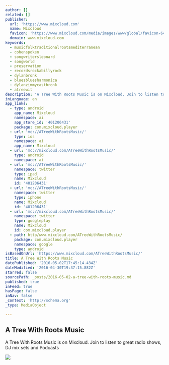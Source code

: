 ```yaml
---
author: []
related: []
publisher:
  url: 'https://www.mixcloud.com'
  name: Mixcloud
  favicon: 'https://www.mixcloud.com/media/images/www/global/favicon-64.png'
  domain: www.mixcloud.com
keywords:
  - musicfolktraditionalrootsmediterranean
  - cohenspoken
  - songwritersleonard
  - songworld
  - preservation
  - recordsrockabillyrock
  - dylanbronk
  - bluesbluesharmonica
  - dylanzimmycastbronk
  - atreewit
description: 'A Tree With Roots Music is on Mixcloud. Join to listen to great radio shows, DJ mix sets and Podcasts'
inLanguage: en
app_links:
  - type: android
    app_name: Mixcloud
    namespace: ai
    app_store_id: '401206431'
    package: com.mixcloud.player
  - url: 'mc://ATreeWithRootsMusic/'
    type: ios
    namespace: ai
    app_name: Mixcloud
  - url: 'mc://mixcloud.com/ATreeWithRootsMusic/'
    type: android
    namespace: ai
  - url: 'mc://ATreeWithRootsMusic/'
    namespace: twitter
    type: ipad
    name: Mixcloud
    id: '401206431'
  - url: 'mc://ATreeWithRootsMusic/'
    namespace: twitter
    type: iphone
    name: Mixcloud
    id: '401206431'
  - url: 'mc://mixcloud.com/ATreeWithRootsMusic/'
    namespace: twitter
    type: googleplay
    name: Mixcloud
    id: com.mixcloud.player
  - path: http/www.mixcloud.com/ATreeWithRootsMusic/
    package: com.mixcloud.player
    namespace: google
    type: android
isBasedOnUrl: 'https://www.mixcloud.com/ATreeWithRootsMusic/'
title: A Tree With Roots Music
datePublished: '2016-05-02T17:45:14.434Z'
dateModified: '2016-04-30T19:37:15.882Z'
starred: false
sourcePath: _posts/2016-05-02-a-tree-with-roots-music.md
published: true
inFeed: true
hasPage: false
inNav: false
_context: 'http://schema.org'
_type: MediaObject

---
```

<article style=""><h1>A Tree With Roots Music</h1><p>A Tree With Roots Music is on Mixcloud. Join to listen to great radio shows, DJ mix sets and Podcasts</p><img src="https://thumbnailer.mixcloud.com/unsafe/600x600/profile/9/c/6/5/3637-a2ee-42c2-ad7a-8731cd704b0b.png" /></article>